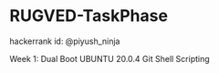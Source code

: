 # RUGVED-TaskPhase
hackerrank id: @piyush_ninja

Week 1:
Dual Boot UBUNTU 20.0.4
Git
Shell Scripting
